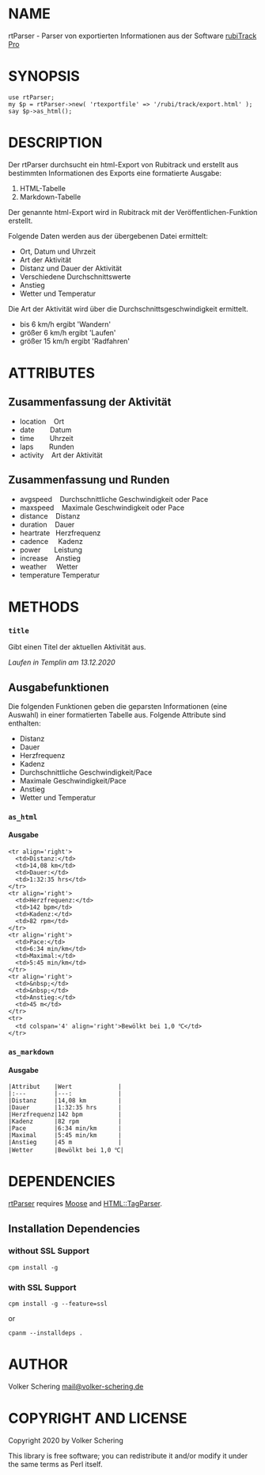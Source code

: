 # NAME

rtParser - Parser von exportierten Informationen aus der 
Software [rubiTrack Pro](https://www.rubitrack.com)

# SYNOPSIS

    use rtParser;
    my $p = rtParser->new( 'rtexportfile' => '/rubi/track/export.html' );
    say $p->as_html();

# DESCRIPTION

Der rtParser durchsucht ein html-Export von Rubitrack und erstellt aus
bestimmten Informationen des Exports eine formatierte Ausgabe:

1. HTML-Tabelle
2. Markdown-Tabelle

Der genannte html-Export wird in Rubitrack mit der
Veröffentlichen-Funktion erstellt.

Folgende Daten werden aus der übergebenen Datei ermittelt:

- Ort, Datum und Uhrzeit
- Art der Aktivität
- Distanz und Dauer der Aktivität
- Verschiedene Durchschnittswerte
- Anstieg
- Wetter und Temperatur

Die Art der Aktivität wird über die Durchschnittsgeschwindigkeit ermittelt.

- bis 6 km/h ergibt 'Wandern'
- größer 6 km/h ergibt 'Laufen'
- größer 15 km/h ergibt 'Radfahren'

# ATTRIBUTES

## Zusammenfassung der Aktivität

- location    Ort
- date        Datum
- time        Uhrzeit
- laps        Runden
- activity    Art der Aktivität

## Zusammenfassung und Runden

- avgspeed    Durchschnittliche Geschwindigkeit oder Pace
- maxspeed    Maximale Geschwindigkeit oder Pace
- distance    Distanz
- duration    Dauer
- heartrate   Herzfrequenz
- cadence     Kadenz
- power       Leistung
- increase    Anstieg
- weather     Wetter
- temperature Temperatur

# METHODS

### `title`

Gibt einen Titel der aktuellen Aktivität aus.

_Laufen in Templin am 13.12.2020_

## Ausgabefunktionen

Die folgenden Funktionen geben die geparsten Informationen (eine Auswahl) in einer
formatierten Tabelle aus.
Folgende Attribute sind enthalten:

- Distanz
- Dauer
- Herzfrequenz
- Kadenz
- Durchschnittliche Geschwindigkeit/Pace
- Maximale Geschwindigkeit/Pace
- Anstieg
- Wetter und Temperatur

### `as_html`

#### Ausgabe

    <tr align='right'>
      <td>Distanz:</td>
      <td>14,08 km</td>
      <td>Dauer:</td>
      <td>1:32:35 hrs</td>
    </tr>
    <tr align='right'>
      <td>Herzfrequenz:</td>
      <td>142 bpm</td>
      <td>Kadenz:</td>
      <td>82 rpm</td>
    </tr>
    <tr align='right'>
      <td>Pace:</td>
      <td>6:34 min/km</td>
      <td>Maximal:</td>
      <td>5:45 min/km</td>
    </tr>
    <tr align='right'>
      <td>&nbsp;</td>
      <td>&nbsp;</td>
      <td>Anstieg:</td>
      <td>45 m</td>
    </tr>
    <tr>
      <td colspan='4' align='right'>Bewölkt bei 1,0 ℃</td>
    </tr>

### `as_markdown`

#### Ausgabe

    |Attribut    |Wert             |
    |:---        |---:             |
    |Distanz     |14,08 km         |
    |Dauer       |1:32:35 hrs      |
    |Herzfrequenz|142 bpm          |
    |Kadenz      |82 rpm           |
    |Pace        |6:34 min/km      |
    |Maximal     |5:45 min/km      |
    |Anstieg     |45 m             |
    |Wetter      |Bewölkt bei 1,0 ℃|

# DEPENDENCIES

[rtParser](https://metacpan.org/pod/rtParser) requires [Moose](https://metacpan.org/pod/Moose) and [HTML::TagParser](https://metacpan.org/pod/HTML%3A%3ATagParser).

## Installation Dependencies

### without SSL Support

    cpm install -g

### with SSL Support

    cpm install -g --feature=ssl

or

    cpanm --installdeps .

# AUTHOR

Volker Schering <mail@volker-schering.de>

# COPYRIGHT AND LICENSE

Copyright 2020 by Volker Schering

This library is free software; you can redistribute it and/or modify
it under the same terms as Perl itself. 

